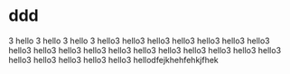 # ddd
3
hello
3
hello
3
hello
3
hello3
hello3
hello3
hello3
hello3
hello3
hello3
hello3
hello3
hello3
hello3
hello3
hello3
hello3
hello3
hello3
hello3
hello3
hello3
hello3
hello3
hello3
hello3
hellodfejkhehfehkjfhek
